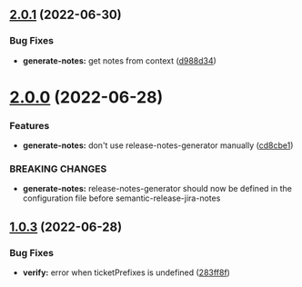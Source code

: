 ## [2.0.1](https://github.com/iamludal/semantic-release-jira-notes/compare/2.0.0...2.0.1) (2022-06-30)


### Bug Fixes

* **generate-notes:** get notes from context ([d988d34](https://github.com/iamludal/semantic-release-jira-notes/commit/d988d345e63626ef0662d1a759a2b44a70ce59c6))

# [2.0.0](https://github.com/iamludal/semantic-release-jira-notes/compare/1.0.3...2.0.0) (2022-06-28)


### Features

* **generate-notes:** don't use release-notes-generator manually ([cd8cbe1](https://github.com/iamludal/semantic-release-jira-notes/commit/cd8cbe1ef89ede9608afdafde7c75a4a1e9c5ed5))


### BREAKING CHANGES

* **generate-notes:** release-notes-generator should now be defined in the
configuration file before semantic-release-jira-notes

## [1.0.3](https://github.com/iamludal/semantic-release-jira-notes/compare/1.0.2...1.0.3) (2022-06-28)


### Bug Fixes

* **verify:** error when ticketPrefixes is undefined ([283ff8f](https://github.com/iamludal/semantic-release-jira-notes/commit/283ff8f96fb7778a701871381b49d9eda0420b5b))
